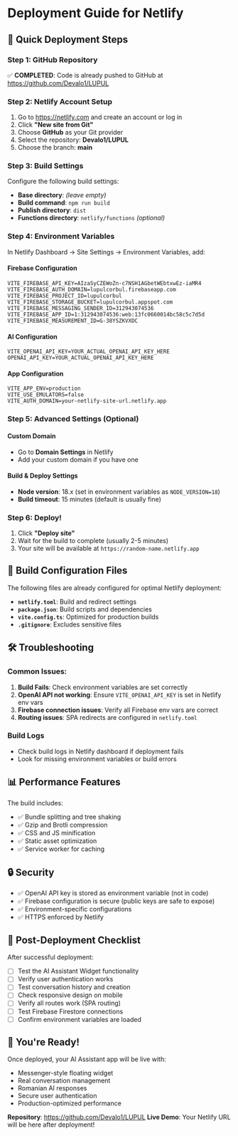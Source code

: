 # Deployment Guide for Netlify

## 🚀 Quick Deployment Steps

### Step 1: GitHub Repository
✅ **COMPLETED**: Code is already pushed to GitHub at https://github.com/Devalo1/LUPUL

### Step 2: Netlify Account Setup
1. Go to https://netlify.com and create an account or log in
2. Click **"New site from Git"**
3. Choose **GitHub** as your Git provider
4. Select the repository: **Devalo1/LUPUL**
5. Choose the branch: **main**

### Step 3: Build Settings
Configure the following build settings:

- **Base directory**: _(leave empty)_
- **Build command**: `npm run build`
- **Publish directory**: `dist`
- **Functions directory**: `netlify/functions` _(optional)_

### Step 4: Environment Variables
In Netlify Dashboard → Site Settings → Environment Variables, add:

#### Firebase Configuration
```
VITE_FIREBASE_API_KEY=AIzaSyCZEWoZn-c7NSH1AGbetWEbtxwEz-iaMR4
VITE_FIREBASE_AUTH_DOMAIN=lupulcorbul.firebaseapp.com
VITE_FIREBASE_PROJECT_ID=lupulcorbul
VITE_FIREBASE_STORAGE_BUCKET=lupulcorbul.appspot.com
VITE_FIREBASE_MESSAGING_SENDER_ID=312943074536
VITE_FIREBASE_APP_ID=1:312943074536:web:13fc0660014bc58c5c7d5d
VITE_FIREBASE_MEASUREMENT_ID=G-38YSZKVXDC
```

#### AI Configuration
```
VITE_OPENAI_API_KEY=YOUR_ACTUAL_OPENAI_API_KEY_HERE
OPENAI_API_KEY=YOUR_ACTUAL_OPENAI_API_KEY_HERE
```

#### App Configuration
```
VITE_APP_ENV=production
VITE_USE_EMULATORS=false
VITE_AUTH_DOMAIN=your-netlify-site-url.netlify.app
```

### Step 5: Advanced Settings (Optional)

#### Custom Domain
- Go to **Domain Settings** in Netlify
- Add your custom domain if you have one

#### Build & Deploy Settings
- **Node version**: 18.x (set in environment variables as `NODE_VERSION=18`)
- **Build timeout**: 15 minutes (default is usually fine)

### Step 6: Deploy!
1. Click **"Deploy site"**
2. Wait for the build to complete (usually 2-5 minutes)
3. Your site will be available at `https://random-name.netlify.app`

## 🔧 Build Configuration Files

The following files are already configured for optimal Netlify deployment:

- **`netlify.toml`**: Build and redirect settings
- **`package.json`**: Build scripts and dependencies
- **`vite.config.ts`**: Optimized for production builds
- **`.gitignore`**: Excludes sensitive files

## 🛠️ Troubleshooting

### Common Issues:

1. **Build Fails**: Check environment variables are set correctly
2. **OpenAI API not working**: Ensure `VITE_OPENAI_API_KEY` is set in Netlify env vars
3. **Firebase connection issues**: Verify all Firebase env vars are correct
4. **Routing issues**: SPA redirects are configured in `netlify.toml`

### Build Logs
- Check build logs in Netlify dashboard if deployment fails
- Look for missing environment variables or build errors

## 📊 Performance Features

The build includes:
- ✅ Bundle splitting and tree shaking
- ✅ Gzip and Brotli compression
- ✅ CSS and JS minification
- ✅ Static asset optimization
- ✅ Service worker for caching

## 🔒 Security

- ✅ OpenAI API key is stored as environment variable (not in code)
- ✅ Firebase configuration is secure (public keys are safe to expose)
- ✅ Environment-specific configurations
- ✅ HTTPS enforced by Netlify

## 📝 Post-Deployment Checklist

After successful deployment:

- [ ] Test the AI Assistant Widget functionality
- [ ] Verify user authentication works
- [ ] Test conversation history and creation
- [ ] Check responsive design on mobile
- [ ] Verify all routes work (SPA routing)
- [ ] Test Firebase Firestore connections
- [ ] Confirm environment variables are loaded

## 🚀 You're Ready!

Once deployed, your AI Assistant app will be live with:
- Messenger-style floating widget
- Real conversation management
- Romanian AI responses
- Secure user authentication
- Production-optimized performance

**Repository**: https://github.com/Devalo1/LUPUL
**Live Demo**: Your Netlify URL will be here after deployment!
